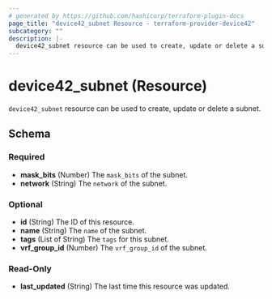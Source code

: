 ```yaml
---
# generated by https://github.com/hashicorp/terraform-plugin-docs
page_title: "device42_subnet Resource - terraform-provider-device42"
subcategory: ""
description: |-
  device42_subnet resource can be used to create, update or delete a subnet.
---
```


# device42_subnet (Resource)

`device42_subnet` resource can be used to create, update or delete a subnet.



<!-- schema generated by tfplugindocs -->
## Schema

### Required

- **mask_bits** (Number) The `mask_bits` of the subnet.
- **network** (String) The `network` of the subnet.

### Optional

- **id** (String) The ID of this resource.
- **name** (String) The `name` of the subnet.
- **tags** (List of String) The `tags` for this subnet.
- **vrf_group_id** (Number) The `vrf_group_id` of the subnet.

### Read-Only

- **last_updated** (String) The last time this resource was updated.


